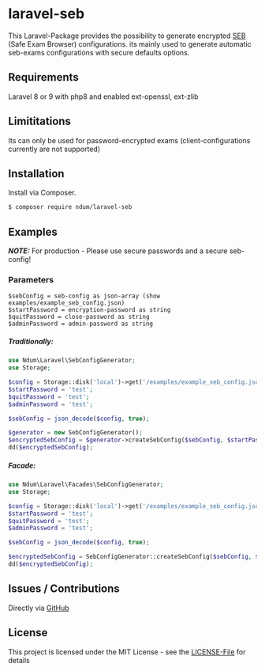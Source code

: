 # laravel-seb

This Laravel-Package provides the possibility to generate encrypted [SEB](https://safeexambrowser.org/news_de.html) (Safe Exam Browser) configurations.
its mainly used to generate automatic seb-exams configurations with secure defaults options.

## Requirements
Laravel 8 or 9 with php8 and enabled ext-openssl, ext-zlib

## Limititations
Its can only be used for password-encrypted exams (client-configurations currently are not supported)

## Installation
Install via Composer.

```bash
$ composer require ndum/laravel-seb
```

## Examples

**_NOTE:_** For production - Please use secure passwords and a secure seb-config!

### Parameters

```
$sebConfig = seb-config as json-array (show examples/example_seb_config.json)
$startPassword = encryption-password as string
$quitPassword = close-password as string
$adminPassword = admin-password as string
```

##### Traditionally:

```php
use Ndum\Laravel\SebConfigGenerator;
use Storage;

$config = Storage::disk('local')->get('/examples/example_seb_config.json'); // just as example...
$startPassword = 'test';
$quitPassword = 'test';
$adminPassword = 'test';

$sebConfig = json_decode($config, true);

$generator = new SebConfigGenerator();
$encryptedSebConfig = $generator->createSebConfig($sebConfig, $startPassword, $quitPassword, $adminPassword);
dd($encryptedSebConfig);
```

##### Facade:

```php
use Ndum\Laravel\Facades\SebConfigGenerator;
use Storage;

$config = Storage::disk('local')->get('/examples/example_seb_config.json'); // just as example...
$startPassword = 'test';
$quitPassword = 'test';
$adminPassword = 'test';

$sebConfig = json_decode($config, true);

$encryptedSebConfig = SebConfigGenerator::createSebConfig($sebConfig, $startPassword, $quitPassword, $adminPassword);
dd($encryptedSebConfig);
```

## Issues / Contributions
Directly via [GitHub](https://github.com/ndum/laravel-seb/issues)

## License
This project is licensed under the MIT License - see the [LICENSE-File](LICENSE) for details
